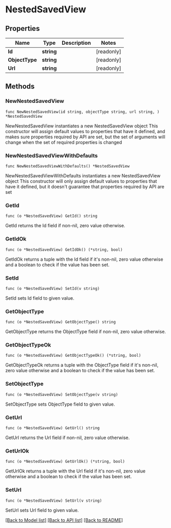 # NestedSavedView

## Properties

Name | Type | Description | Notes
------------ | ------------- | ------------- | -------------
**Id** | **string** |  | [readonly] 
**ObjectType** | **string** |  | [readonly] 
**Url** | **string** |  | [readonly] 

## Methods

### NewNestedSavedView

`func NewNestedSavedView(id string, objectType string, url string, ) *NestedSavedView`

NewNestedSavedView instantiates a new NestedSavedView object
This constructor will assign default values to properties that have it defined,
and makes sure properties required by API are set, but the set of arguments
will change when the set of required properties is changed

### NewNestedSavedViewWithDefaults

`func NewNestedSavedViewWithDefaults() *NestedSavedView`

NewNestedSavedViewWithDefaults instantiates a new NestedSavedView object
This constructor will only assign default values to properties that have it defined,
but it doesn't guarantee that properties required by API are set

### GetId

`func (o *NestedSavedView) GetId() string`

GetId returns the Id field if non-nil, zero value otherwise.

### GetIdOk

`func (o *NestedSavedView) GetIdOk() (*string, bool)`

GetIdOk returns a tuple with the Id field if it's non-nil, zero value otherwise
and a boolean to check if the value has been set.

### SetId

`func (o *NestedSavedView) SetId(v string)`

SetId sets Id field to given value.


### GetObjectType

`func (o *NestedSavedView) GetObjectType() string`

GetObjectType returns the ObjectType field if non-nil, zero value otherwise.

### GetObjectTypeOk

`func (o *NestedSavedView) GetObjectTypeOk() (*string, bool)`

GetObjectTypeOk returns a tuple with the ObjectType field if it's non-nil, zero value otherwise
and a boolean to check if the value has been set.

### SetObjectType

`func (o *NestedSavedView) SetObjectType(v string)`

SetObjectType sets ObjectType field to given value.


### GetUrl

`func (o *NestedSavedView) GetUrl() string`

GetUrl returns the Url field if non-nil, zero value otherwise.

### GetUrlOk

`func (o *NestedSavedView) GetUrlOk() (*string, bool)`

GetUrlOk returns a tuple with the Url field if it's non-nil, zero value otherwise
and a boolean to check if the value has been set.

### SetUrl

`func (o *NestedSavedView) SetUrl(v string)`

SetUrl sets Url field to given value.



[[Back to Model list]](../README.md#documentation-for-models) [[Back to API list]](../README.md#documentation-for-api-endpoints) [[Back to README]](../README.md)


